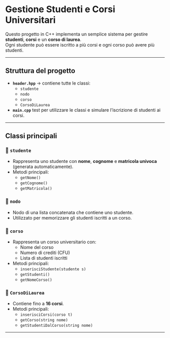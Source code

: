 # Gestione Studenti e Corsi Universitari

Questo progetto in C++ implementa un semplice sistema per gestire **studenti**, **corsi** e un **corso di laurea**.  
Ogni studente può essere iscritto a più corsi e ogni corso può avere più studenti.

---

##  Struttura del progetto

- **`header.hpp`** → contiene tutte le classi:
  - `studente`
  - `nodo`
  - `corso`
  - `CorsoDiLaurea`
- **`main.cpp`**  test per utilizzare le classi e simulare l’iscrizione di studenti ai corsi.

---

##  Classi principali

### 🔹 `studente`
- Rappresenta uno studente con **nome**, **cognome** e **matricola univoca** (generata automaticamente).
- Metodi principali:
  - `getNome()`
  - `getCognome()`
  - `getMatricola()`

### 🔹 `nodo`
- Nodo di una lista concatenata che contiene uno studente.
- Utilizzato per memorizzare gli studenti iscritti a un corso.

### 🔹 `corso`
- Rappresenta un corso universitario con:
  - Nome del corso
  - Numero di crediti (CFU)
  - Lista di studenti iscritti
- Metodi principali:
  - `inserisciStudente(studente s)`
  - `getStudenti()`
  - `getNomeCorso()`

### 🔹 `CorsoDiLaurea`
- Contiene fino a **16 corsi**.
- Metodi principali:
  - `inserisciCorsi(corso t)`
  - `getCorso(string nome)`
  - `getStudentiDalCorso(string nome)`

---
